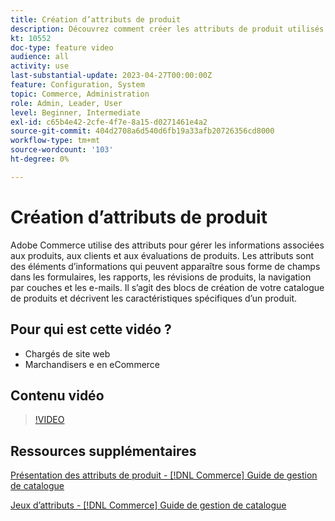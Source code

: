 ```yaml
---
title: Création d’attributs de produit
description: Découvrez comment créer les attributs de produit utilisés pour gérer les informations associées aux produits, aux clients et aux évaluations de produits.
kt: 10552
doc-type: feature video
audience: all
activity: use
last-substantial-update: 2023-04-27T00:00:00Z
feature: Configuration, System
topic: Commerce, Administration
role: Admin, Leader, User
level: Beginner, Intermediate
exl-id: c65b4e42-2cfe-4f7e-8a15-d0271461e4a2
source-git-commit: 404d2708a6d540d6fb19a33afb20726356cd8000
workflow-type: tm+mt
source-wordcount: '103'
ht-degree: 0%

---
```


# Création d’attributs de produit

Adobe Commerce utilise des attributs pour gérer les informations associées aux produits, aux clients et aux évaluations de produits. Les attributs sont des éléments d’informations qui peuvent apparaître sous forme de champs dans les formulaires, les rapports, les révisions de produits, la navigation par couches et les e-mails. Il s’agit des blocs de création de votre catalogue de produits et décrivent les caractéristiques spécifiques d’un produit.

## Pour qui est cette vidéo ?

- Chargés de site web
- Marchandisers e en eCommerce

## Contenu vidéo

>[!VIDEO](https://video.tv.adobe.com/v/3410129?quality=12&learn=on&captions=fre_fr)

## Ressources supplémentaires

[ Présentation des attributs de produit - [!DNL Commerce] Guide de gestion de catalogue](https://experienceleague.adobe.com/docs/commerce-admin/catalog/product-attributes/product-attributes.html?lang=fr)

[Jeux d’attributs - [!DNL Commerce] Guide de gestion de catalogue](https://experienceleague.adobe.com/docs/commerce-admin/catalog/product-attributes/create/attribute-sets.html?lang=fr)
